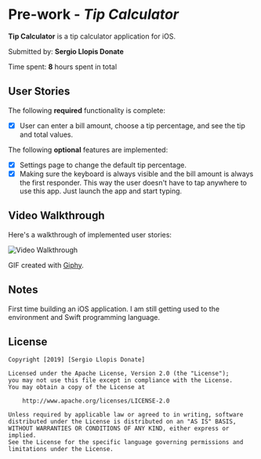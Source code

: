 # Pre-work - *Tip Calculator*

**Tip Calculator** is a tip calculator application for iOS.

Submitted by: **Sergio Llopis Donate**

Time spent: **8** hours spent in total

## User Stories

The following **required** functionality is complete:

* [x] User can enter a bill amount, choose a tip percentage, and see the tip and total values.

The following **optional** features are implemented:
* [x] Settings page to change the default tip percentage.
* [x] Making sure the keyboard is always visible and the bill amount is always the first responder. This way the user doesn't have to tap anywhere to use this app. Just launch the app and start typing.

## Video Walkthrough 

Here's a walkthrough of implemented user stories:

<img src='https://media.giphy.com/media/1zgv291dkfcw1qDJqd/giphy.gif' title='Video Walkthrough' width='' alt='Video Walkthrough' />

GIF created with [Giphy](https://giphy.com).

## Notes

First time building an iOS application. I am still getting used to the environment and Swift programming language.

## License

    Copyright [2019] [Sergio Llopis Donate]

    Licensed under the Apache License, Version 2.0 (the "License");
    you may not use this file except in compliance with the License.
    You may obtain a copy of the License at

        http://www.apache.org/licenses/LICENSE-2.0

    Unless required by applicable law or agreed to in writing, software
    distributed under the License is distributed on an "AS IS" BASIS,
    WITHOUT WARRANTIES OR CONDITIONS OF ANY KIND, either express or implied.
    See the License for the specific language governing permissions and
    limitations under the License.
